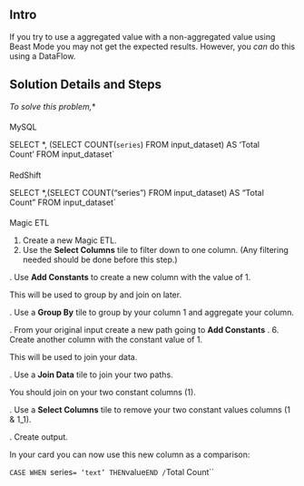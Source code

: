 

Intro
-------

If you try to use a aggregated value with a non-aggregated value using Beast Mode you may not get the expected results. However, you
 *can*
 do this using a DataFlow.


 Solution Details and Steps
----------------------------

*To solve this problem,**

####
 MySQL

SELECT *, (SELECT COUNT(`series`) FROM input_dataset) AS ‘Total Count’ FROM input_dataset`

####
 RedShift

SELECT *,(SELECT COUNT(“series”) FROM input_dataset) AS “Total Count” FROM input_dataset`

####
 Magic ETL


1. Create a new Magic ETL.
2. Use the
 **Select Columns**
 tile to filter down to one column. (Any filtering needed should be done before this step.)

. Use
 **Add Constants**
 to create a new column with the value of 1.


 This will be used to group by and join on later.

. Use a
 **Group By**
 tile to group by your column 1 and aggregate your column.

. From your original input create a new path going to
 **Add Constants**
 .
6. Create another column with the constant value of 1.


 This will be used to join your data.

. Use a
 **Join Data**
 tile to join your two paths.


 You should join on your two constant columns (1).

. Use a
 **Select Columns**
 tile to remove your two constant values columns (1 & 1\_1).

. Create output.


 In your card you can now use this new column as a comparison:


`CASE WHEN `series` = ‘text’ THEN `value` END / `Total Count``

